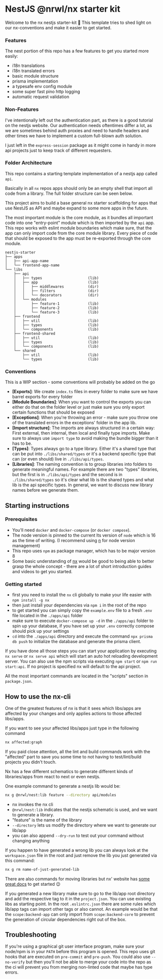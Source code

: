 # NestJS @nrwl/nx starter kit

Welcome to the nx nestjs starter-kit 👋 This template tries to shed light on our
nx-conventions and make it easier to get started.

### Features

The nest portion of this repo has a few features to get you started more easily:

- i18n translations
- i18n translated errors
- basic module structure
- prisma implementation
- a typesafe env config module
- some super fast pino http logging
- automatic request validation

### Non-Features

I've intentionally left out the authentication part, as there is a good tutorial on the
nestjs website. Our authentication needs oftentimes differ a lot, as we are sometimes
behind auth proxies and need to handle headers and other times we have to implement a
custom full-blown auth solution.

I just left in the `express-session` package as it might come in handy in more api
projects just to keep track of different requesters.

### Folder Architecture

This repo contains a starting template implementation of a nestjs app called `api`.

Basically in all `nx` repos apps should only be an empty shell that import all code from a
library. The full folder structure can be seen below.

This project aims to build a base general nx starter scaffolding for apps that use NestJS
as API and maybe expand to some more apps in the future.

The most important module is the core module, as it bundles all important code into one
"entry-point" module which is then imported by the `api` app. This repo works with eslint
module boundaries which make sure, that the app can only import code from the core module
library. Every piece of code that should be exposed to the app must be re-exported through
the core module.

```
nestjs-starter
├── apps
│   ├── api-app-name
│   └── frontend-app-name
└── libs
    ├── api
    │   ├── types                     (lib)
    │   ├── app                       (lib)
    │   │   ├── middlewares           (dir)
    │   │   ├── filters               (dir)
    │   │   └── decorators            (dir)
    │   └── modules
    │       ├── feature-1             (lib)
    │       ├── feature-2             (lib)
    │       └── feature-3             (lib)
    ├── frontend
    │   ├── util                      (lib)
    │   ├── types                     (lib)
    │   └── components                (lib)
    ├── frontend-shared
    │   ├── util                      (lib)
    │   ├── types                     (lib)
    │   └── components                (lib)
    └── shared
        ├── util                      (lib)
        └── types                     (lib)
```

### Conventions

This is a WIP section - some conventions will probably be added on the go

- **[Exports]**: We create `index.ts` files in every folder to make sure we have barrel
  exports for every folder
- **[Module Boundaries]**: When you want to control the exports you can either do that on
  the folder level or just make sure you only export certain functions that should be
  exposed
- **[Exceptions]**: When you're throwing an error - make sure you throw one of the
  translated errors in the exceptions' folder in the app lib.
- **[Import structure]**: The imports are always structured in a certain way: First
  external, then internal, then local and finally type imports. Make sure to always use
  `import type` to avoid making the bundle bigger than it has to be.
- **[Types]**: Types always go to a type library. Either it's a shared type that can be
  put into `./libs/shared/types` or it's a backend specific type that can (or even should)
  live in `./libs/api/types`.
- **[Libraries]**: The naming convention is to group libraries into folders to generate
  meaningful names. For example there are two "types" libraries, but the first is in
  `./libs/api/types` and the second is in `./libs/shared/types` so it's clear what lib is
  the shared types and what lib is the api specific types. In general, we want to discuss
  new library names before we generate them.

## Starting instructions

### Prerequisites

- You'll need `docker` and `docker-compose` (or `docker compose`).
- The node version is pinned to the current lts version of `node` which is 16 as the time
  of writing. (I recommend using [n](https://github.com/tj/n) for node version management)
- This repo uses `npm` as package manager, which has to be major version 8
- Some basic understanding of [nx](https://nx.dev/) would be good to being able to better
  grasp the whole concept - there are a lot of short introduction guides and videos to get
  you started.

### Getting started

- first you need to install the `nx` cli globally to make your life easier with
  `npm install -g nx`
- then just install your dependencies via `npm i` in the root of the repo
- to get started you can simply copy the `example.env` file to a fresh `.env` file located
  in the `./apps/api` folder
- make sure to execute `docker-compose up -d` in the `./apps/api` folder to spin up your
  database, if you have set up your `.env` correctly compose should pick up your settings
- `cd` into the `./apps/api` directory and execute the command `npx prisma db push` to
  initialize the database and generate the prisma client.

If you have done all those steps you can start your application by executing `nx serve` or
`nx serve api` which will start an auto hot reloading development server. You can also use
the npm scripts via executing `npm start` or `npm run start:api`. If no project is
specified nx will default to the api project.

All the most important commands are located in the "scripts" section in `package.json`.

## How to use the nx-cli

One of the greatest features of nx is that it sees which libs/apps are affected by your
changes and only applies actions to those affected libs/apps.

If you want to see your affected libs/apps just type in the following command

```bash
nx affected:graph
```

If you paid close attention, all the lint and build commands work with the "affected" part
to save you some time to not having to test/lint/build projects you didn't touch.

Nx has a few different schematics to generate different kinds of libraries/apps from react
to next or even nestjs.

One example command to generate a nestjs lib would be:

```bash
nx g @nrwl/nest:lib feature --directory api/modules
```

- nx invokes the nx cli
- `@nrwl/nest:lib` indicates that the nestjs schematic is used, and we want to generate a
  library.
- "feature" is the name of the library
- `--directory` lets us modify the directory where we want to generate our lib/app
- you can also append `--dry-run` to test out your command without changing anything

If you happen to have generated a wrong lib you can always look at the `workspace.json`
file in the root and just remove the lib you just generated via this command:

```bash
nx g rm name-of-just-generated-lib
```

There are also commands for moving libraries but nx' website has
[some great docs](https://nx.dev/using-nx/nx-cli) to get started 😉

If you generated a new library make sure to go to the lib/app root directory and add the
respective tag to it in the `project.json`. You can use existing libs as starting point.
In the root `.eslintrc.json` there are some rules which lib/app tags can import other tags
or also cannot. An example would be that the `scope:backend-app` can only import from
`scope:backend-core` to prevent the generation of circular dependencies right out of the
box.

## Troubleshooting

If you're using a graphical git user interface program, make sure your node/npm is in your
`PATH` before this program is opened. This repo uses git hooks that are executed on
`pre-commit` and `pre-push`. You could also use `--no-verify` but then you'll not be able
to merge your code into the repo as the ci will prevent you from merging non-linted code
that maybe has type errors.
